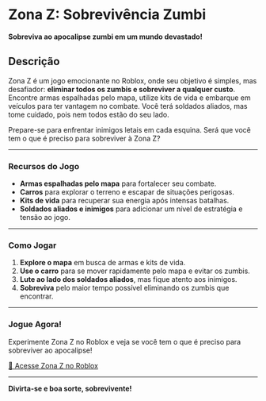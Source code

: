 # Zona Z: Sobrevivência Zumbi

**Sobreviva ao apocalipse zumbi em um mundo devastado!**

## Descrição

Zona Z é um jogo emocionante no Roblox, onde seu objetivo é simples, mas desafiador: **eliminar todos os zumbis e sobreviver a qualquer custo**. Encontre armas espalhadas pelo mapa, utilize kits de vida e embarque em veículos para ter vantagem no combate. Você terá soldados aliados, mas tome cuidado, pois nem todos estão do seu lado.

Prepare-se para enfrentar inimigos letais em cada esquina. Será que você tem o que é preciso para sobreviver à Zona Z?

---

### Recursos do Jogo
- **Armas espalhadas pelo mapa** para fortalecer seu combate.
- **Carros** para explorar o terreno e escapar de situações perigosas.
- **Kits de vida** para recuperar sua energia após intensas batalhas.
- **Soldados aliados e inimigos** para adicionar um nível de estratégia e tensão ao jogo.

---

### Como Jogar
1. **Explore o mapa** em busca de armas e kits de vida.
2. **Use o carro** para se mover rapidamente pelo mapa e evitar os zumbis.
3. **Lute ao lado dos soldados aliados**, mas fique atento aos inimigos.
4. **Sobreviva** pelo maior tempo possível eliminando os zumbis que encontrar.

---

### Jogue Agora!
Experimente Zona Z no Roblox e veja se você tem o que é preciso para sobreviver ao apocalipse! 

[🔗 Acesse Zona Z no Roblox](https://www.roblox.com/share?code=9cf7f20ca176f7498a656a6fd93d32ce&type=ExperienceDetails&stamp=1730670361944)

---

**Divirta-se e boa sorte, sobrevivente!**
